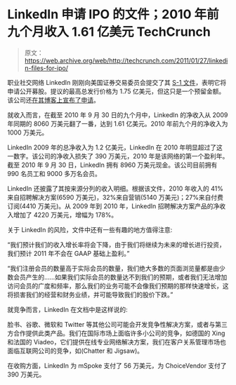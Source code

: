 # LinkedIn 申请 IPO 的文件；2010 年前九个月收入 1.61 亿美元 TechCrunch

> 原文：<https://web.archive.org/web/http://techcrunch.com/2011/01/27/linkedin-files-for-ipo/>

职业社交网络 LinkedIn 刚刚向美国证券交易委员会提交了其 [S-1 文件](https://web.archive.org/web/20230202232952/http://www.sec.gov/Archives/edgar/data/1271024/000119312511016022/ds1.htm)，表明它将申请公开募股。提议的最高总发行价格为 1.75 亿美元，但这只是一个预留金额。该公司还[在其博客上宣布了申请](https://web.archive.org/web/20230202232952/http://blog.linkedin.com/2011/01/27/linkedin-ipo-registration/)。

就收入而言，在截至 2010 年 9 月 30 日的九个月中，LinkedIn 的净收入从 2009 年同期的 8060 万美元翻了一番，达到 1.61 亿美元。2010 年前九个月的净收入为 1000 万美元。

LinkedIn 2009 年的总净收入为 1.2 亿美元，LinkedIn 在 2010 年明显超过了这一数字。该公司的净收入损失了 390 万美元，2010 年是该网络的第一个盈利年。截至 2010 年 9 月 30 日，LinkedIn 拥有 8960 万美元现金。该公司目前拥有 990 名员工和 9000 多万名会员。

LinkedIn 还披露了其按来源分列的收入明细。根据该文件，2010 年收入的 41%来自招聘解决方案(6590 万美元)，32%来自营销(5140 万美元)；27%来自付费订阅(4410 万美元)。从 2009 年到 2010 年，LinkedIn 招聘解决方案产品的净收入增加了 4220 万美元，增幅为 178%。

关于 LinkedIn 的风险，文件中还有一些有趣的地方值得注意:

“我们预计我们的收入增长率将会下降，由于我们将继续为未来的增长进行投资，我们预计 2011 年不会在 GAAP 基础上盈利。”

“我们注册会员的数量高于实际会员的数量，我们绝大多数的页面浏览量都是由少数会员产生的……如果我们实际会员的数量达不到我们的预期，或者我们无法增加访问会员的广度和频率，那么我们的业务可能不会像我们预期的那样快速增长，这将损害我们的经营和财务业绩，并可能导致我们的股价下跌。”

就竞争而言，LinkedIn 在文档中是这样说的:

脸书、谷歌、微软和 Twitter 等其他公司可能会开发竞争性解决方案，或者与第三方合作提供此类产品。我们在国际市场上面临许多小公司的竞争，如德国的 Xing 和法国的 Viadeo，它们提供在线专业网络解决方案，我们在客户关系管理市场也面临互联网公司的竞争，如(Chatter 和 Jigsaw)。

在收购方面，LinkedIn 为 mSpoke 支付了 56 万美元，为 ChoiceVendor 支付了 390 万美元。